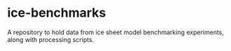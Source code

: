 # ice-benchmarks
A repository to hold data from ice sheet model benchmarking experiments, along with processing scripts.
